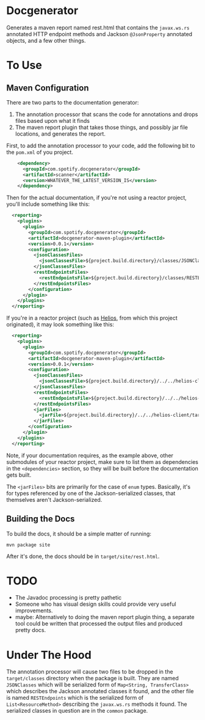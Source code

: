 Docgenerator
============

Generates a maven report named rest.html that contains the `javax.ws.rs` annotated HTTP endpoint
methods and Jackson `@JsonProperty` annotated objects, and a few other things.


# To Use
## Maven Configuration
There are two parts to the documentation generator:
  1. The annotation processor that scans the code for annotations and drops files based upon what it
   finds
  2. The maven report plugin that takes those things, and possibly jar file locations, and generates
   the report. 

First, to add the annotation processor to your code, add the following bit to the `pom.xml` of you
project.

```xml
    <dependency>
      <groupId>com.spotify.docgenerator</groupId>
      <artifactId>scanner</artifactId>
      <version>WHATEVER_THE_LATEST_VERSION_IS</version>
    </dependency>

```

Then for the actual documentation, if you're not using a reactor project, you'll include something
like this:
```xml
  <reporting>
    <plugins>
      <plugin>
        <groupId>com.spotify.docgenerator</groupId>
        <artifactId>docgenerator-maven-plugin</artifactId>
        <version>0.0.1</version>
        <configuration>
          <jsonClassesFiles>
            <jsonClassesFile>${project.build.directory}/classes/JSONClasses</jsonClassesFile>
          </jsonClassesFiles>
          <restEndpointsFiles>
            <restEndpointsFile>${project.build.directory}/classes/RESTEndpoints</restEndpointsFile>
          </restEndpointsFiles>
        </configuration>
      </plugin>
    </plugins>
  </reporting>
```

If you're in a reactor project (such as [Helios](http://github.com/spotify/helios), from which
this project originated), it may look something like this:
```xml
  <reporting>
    <plugins>
      <plugin>
        <groupId>com.spotify.docgenerator</groupId>
        <artifactId>docgenerator-maven-plugin</artifactId>
        <version>0.0.1</version>
        <configuration>
          <jsonClassesFiles>
            <jsonClassesFile>${project.build.directory}/../../helios-client/target/classes/JSONClasses</jsonClassesFile>
          </jsonClassesFiles>
          <restEndpointsFiles>
            <restEndpointsFile>${project.build.directory}/../../helios-services/target/classes/RESTEndpoints</restEndpointsFile>
          </restEndpointsFiles>
          <jarFiles>
            <jarFile>${project.build.directory}/../../helios-client/target/helios-client-${project.version}.jar</jarFile>
          </jarFiles>
        </configuration>
      </plugin>
    </plugins>
  </reporting>
```
  
Note, if your documentation requires, as the example above, other submodules of your reactor 
project, make sure to list them as dependencies in the `<dependencies>` section, so they will
be built before the documentation gets built.
 
The `<jarFiles>` bits are primarily for the case of `enum` types.  Basically, it's for types
referenced by one of the Jackson-serialized classes, that themselves aren't Jackson-serialized.
  
## Building the Docs
To build the docs, it should be a simple matter of running:

```shell
mvn package site
```
 
After it's done, the docs should be in `target/site/rest.html`.
  
# TODO
* The Javadoc processing is pretty pathetic
* Someone who has visual design skills could provide very useful improvements.
* maybe: Alternatively to doing the maven report plugin thing, a separate tool could be written that
  processed the output files and produced pretty docs.
  
# Under The Hood
The annotation processor will cause two files to be dropped in the `target/classes` directory when
the package is built.  They are named `JSONClasses` which will be serialized form of 
`Map<String, TransferClass>` which describes the Jackson annotated classes it found, and the
other file is named `RESTEndpoints` which is the serialized form of `List<ResourceMethod>`
describing the `javax.ws.rs` methods it found.  The serialized classes in question are in the
`common` package.
